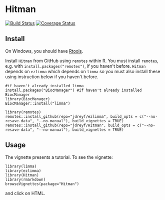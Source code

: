 # Hitman

[![Build Status](https://travis-ci.com/jdreyf/Hitman.svg?branch=master)](https://travis-ci.com/jdreyf/Hitman)
[![Coverage Status](https://img.shields.io/codecov/c/github/jdreyf/Hitman/master.svg)](https://codecov.io/github/jdreyf/Hitman?branch=master)

## Install
On Windows, you should have [Rtools](https://cran.r-project.org/bin/windows/Rtools/).

Install `Hitman` from GitHub using `remotes` within R. You must install `remotes`, e.g. with `install.packages("remotes")`, if you haven't before. `Hitman` depends on `ezlimma` which depends on `limma` so you must also install these using instruction below if you haven't before.
```
#if haven't already installed limma
install.packages("BiocManager") #if haven't already installed BiocManager
library(BiocManager)
BiocManager::install("limma")

library(remotes)
remotes::install_github(repo="jdreyf/ezlimma", build_opts = c("--no-resave-data", "--no-manual"), build_vignettes = TRUE)
remotes::install_github(repo="jdreyf/Hitman", build_opts = c("--no-resave-data", "--no-manual"), build_vignettes = TRUE)
```

## Usage
The vignette presents a tutorial. To see the vignette:
```
library(limma)
library(ezlimma)
library(Hitman)
library(rmarkdown)
browseVignettes(package="Hitman")
```
and click on HTML.
